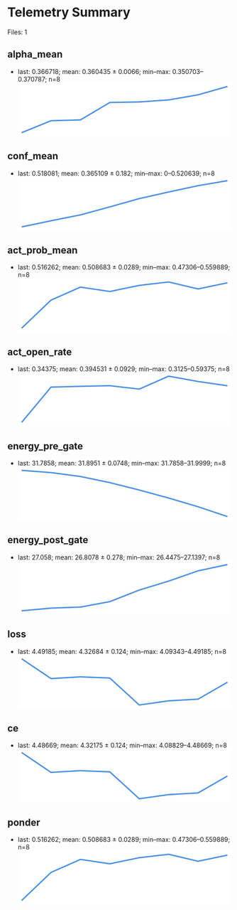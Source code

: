 # Telemetry Summary

Files: 1

## alpha_mean
- last: 0.366718; mean: 0.360435 ± 0.0066; min–max: 0.350703–0.370787; n=8
![](sparks/alpha_mean.svg)

## conf_mean
- last: 0.518081; mean: 0.365109 ± 0.182; min–max: 0–0.520639; n=8
![](sparks/conf_mean.svg)

## act_prob_mean
- last: 0.516262; mean: 0.508683 ± 0.0289; min–max: 0.47306–0.559889; n=8
![](sparks/act_prob_mean.svg)

## act_open_rate
- last: 0.34375; mean: 0.394531 ± 0.0929; min–max: 0.3125–0.59375; n=8
![](sparks/act_open_rate.svg)

## energy_pre_gate
- last: 31.7858; mean: 31.8951 ± 0.0748; min–max: 31.7858–31.9999; n=8
![](sparks/energy_pre_gate.svg)

## energy_post_gate
- last: 27.058; mean: 26.8078 ± 0.278; min–max: 26.4475–27.1397; n=8
![](sparks/energy_post_gate.svg)

## loss
- last: 4.49185; mean: 4.32684 ± 0.124; min–max: 4.09343–4.49185; n=8
![](sparks/loss.svg)

## ce
- last: 4.48669; mean: 4.32175 ± 0.124; min–max: 4.08829–4.48669; n=8
![](sparks/ce.svg)

## ponder
- last: 0.516262; mean: 0.508683 ± 0.0289; min–max: 0.47306–0.559889; n=8
![](sparks/ponder.svg)
